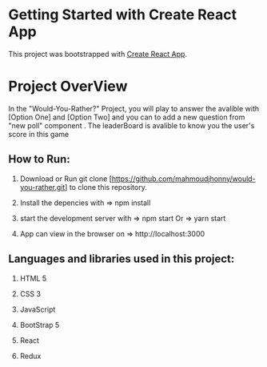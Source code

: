 # Getting Started with Create React App

This project was bootstrapped with [Create React App](https://github.com/facebook/create-react-app).

# Project OverView

In the "Would-You-Rather?" Project, you will play to answer the avalible with [Option One] and [Option Two] and you can to add a new question from "new poll" component . The leaderBoard is avalible to know you the user's score in this game

## How to Run:

1. Download or Run git clone [https://github.com/mahmoudjhonny/would-you-rather.git] to clone this repository.

2. Install the depencies with => npm install 
            
3. start the development server with => npm start Or => yarn start

4. App can view in the browser on => http://localhost:3000

## Languages and libraries used in this project:

1. HTML 5

2. CSS 3

3. JavaScript

4. BootStrap 5

5. React

6. Redux